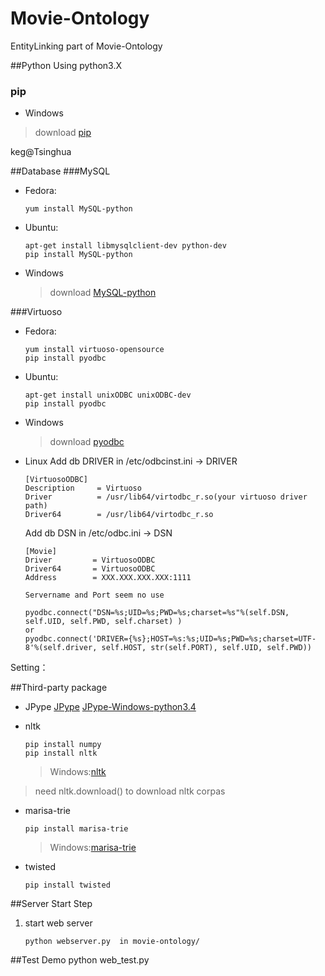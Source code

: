 Movie-Ontology
====================

EntityLinking part of Movie-Ontology

##Python
  Using python3.X
### pip
  * Windows
  > download [pip](http://www.lfd.uci.edu/~gohlke/pythonlibs/#pip)

keg@Tsinghua

##Database
###MySQL
* Fedora:
    ```
    yum install MySQL-python
    ```

* Ubuntu:
    ```
    apt-get install libmysqlclient-dev python-dev
    pip install MySQL-python
    ```
    
* Windows
    > download [MySQL-python](http://www.lfd.uci.edu/~gohlke/pythonlibs/#mysql-python)

###Virtuoso
* Fedora:
    ```
    yum install virtuoso-opensource
    pip install pyodbc 
    ```

* Ubuntu:
    ```
    apt-get install unixODBC unixODBC-dev
    pip install pyodbc 
    ```
* Windows 
    > download [pyodbc](http://www.lfd.uci.edu/~gohlke/pythonlibs/#pyodbc)

* Linux 
    Add db DRIVER in /etc/odbcinst.ini -> DRIVER
    ```
    [VirtuosoODBC]
    Description     = Virtuoso
    Driver          = /usr/lib64/virtodbc_r.so(your virtuoso driver path)
    Driver64        = /usr/lib64/virtodbc_r.so
    ```
    Add db DSN in /etc/odbc.ini -> DSN
    ```
    [Movie]
    Driver         = VirtuosoODBC
    Driver64       = VirtuosoODBC
    Address        = XXX.XXX.XXX.XXX:1111

    Servername and Port seem no use
    ```

    ```
    pyodbc.connect("DSN=%s;UID=%s;PWD=%s;charset=%s"%(self.DSN, self.UID, self.PWD, self.charset) )
    or
    pyodbc.connect('DRIVER={%s};HOST=%s:%s;UID=%s;PWD=%s;charset=UTF-8'%(self.driver, self.HOST, str(self.PORT), self.UID, self.PWD))
    ```


Setting：

##Third-party package
* JPype
        [JPype](https://pypi.python.org/pypi/JPype1-py3)
        [JPype-Windows-python3.4](https://pypi.python.org/packages/3.4/J/JPype1-py3/JPype1-py3-0.5.5.2.win-amd64-py3.4.exe#md5=b59007749ccc968fd6a944fa8610df48)

* nltk 

    ```
    pip install numpy
    pip install nltk
    ```
    > Windows:[nltk](http://www.lfd.uci.edu/~gohlke/pythonlibs/#nltk)

> need nltk.download() to download nltk corpas

* marisa-trie
    ```
    pip install marisa-trie
    ```
    > Windows:[marisa-trie](http://www.lfd.uci.edu/~gohlke/pythonlibs/#marisa-trie)

* twisted 
    ```
    pip install twisted
    ```

##Server Start Step

1. start web server

    ```
    python webserver.py  in movie-ontology/
    ```
##Test Demo
        python web_test.py
    

